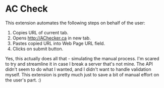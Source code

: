 # AC Check

This extension automates the following steps on behalf of the user:

1. Copies URL of current tab.
2. Opens http://AChecker.ca in new tab.
3. Pastes copied URL into Web Page URL field.
4. Clicks on submit button.

Yes, this actually does all that - simulating the manual process. I'm scared to try and streamline it in case I break a server that's not mine. The API didn't seem to do what I wanted, and I didn't want to handle validation myself. This extension is pretty much just to save a bit of manual effort on the user's part. :)
